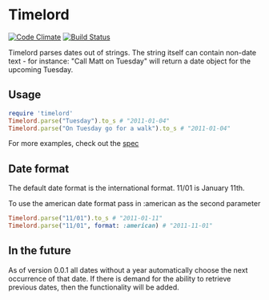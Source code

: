 # Timelord
[![Code Climate](https://codeclimate.com/github/halogenandtoast/timelord.png)](https://codeclimate.com/github/halogenandtoast/timelord)
[![Build Status](https://travis-ci.org/halogenandtoast/timelord.svg?branch=mm-matchers)](https://travis-ci.org/halogenandtoast/timelord)

Timelord parses dates out of strings. The string itself can contain non-date text - for instance: "Call Matt on Tuesday"
will return a date object for the upcoming Tuesday.

## Usage

```ruby
require 'timelord'
Timelord.parse("Tuesday").to_s # "2011-01-04"
Timelord.parse("On Tuesday go for a walk").to_s # "2011-01-04"
```


For more examples, check out the [spec](https://github.com/halogenandtoast/timelord/blob/master/spec/timelord_spec.rb)

## Date format

The default date format is the international format. 11/01 is January 11th.

To use the american date format pass in :american as the second parameter

```ruby
Timelord.parse("11/01").to_s # "2011-01-11"
Timelord.parse("11/01", format: :american) # "2011-11-01"
```

## In the future

As of version 0.0.1 all dates without a year automatically choose the next occurrence of that date. If there is demand
for the ability to retrieve previous dates, then the functionality will be added.
